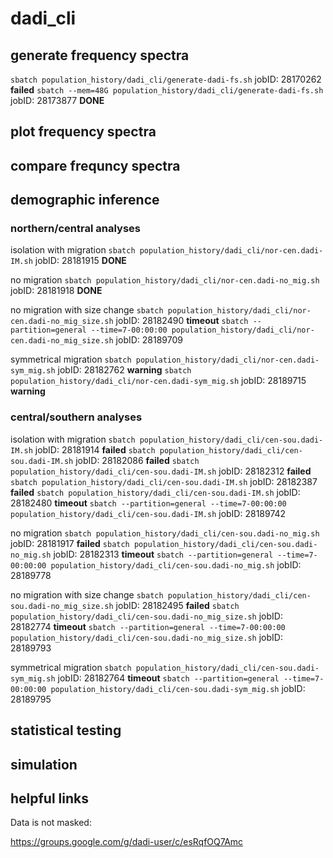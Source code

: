 # dadi_cli 

## generate frequency spectra
`sbatch population_history/dadi_cli/generate-dadi-fs.sh`	jobID: 28170262	**failed**
`sbatch --mem=48G population_history/dadi_cli/generate-dadi-fs.sh`	jobID: 28173877	**DONE**

## plot frequency spectra
## compare frequncy spectra

## demographic inference
### northern/central analyses

isolation with migration 
`sbatch population_history/dadi_cli/nor-cen.dadi-IM.sh`	jobID: 28181915	**DONE**

no migration
`sbatch population_history/dadi_cli/nor-cen.dadi-no_mig.sh`	jobID: 28181918	**DONE**

no migration with size change 
`sbatch population_history/dadi_cli/nor-cen.dadi-no_mig_size.sh`	jobID: 28182490	**timeout**
`sbatch --partition=general --time=7-00:00:00 population_history/dadi_cli/nor-cen.dadi-no_mig_size.sh`	jobID: 28189709

symmetrical migration
`sbatch population_history/dadi_cli/nor-cen.dadi-sym_mig.sh`	jobID: 28182762	**warning**
`sbatch population_history/dadi_cli/nor-cen.dadi-sym_mig.sh`	jobID: 28189715	**warning**

### central/southern analyses

isolation with migration
`sbatch population_history/dadi_cli/cen-sou.dadi-IM.sh`	jobID: 28181914	**failed**
`sbatch population_history/dadi_cli/cen-sou.dadi-IM.sh`	jobID: 28182086	**failed**
`sbatch population_history/dadi_cli/cen-sou.dadi-IM.sh`	jobID: 28182312	**failed**
`sbatch population_history/dadi_cli/cen-sou.dadi-IM.sh`	jobID: 28182387 **failed**
`sbatch population_history/dadi_cli/cen-sou.dadi-IM.sh`	jobID: 28182480	**timeout**
`sbatch --partition=general --time=7-00:00:00 population_history/dadi_cli/cen-sou.dadi-IM.sh`	jobID: 28189742

no migration 
`sbatch population_history/dadi_cli/cen-sou.dadi-no_mig.sh`	jobID: 28181917	**failed**
`sbatch population_history/dadi_cli/cen-sou.dadi-no_mig.sh`	jobID: 28182313	**timeout**
`sbatch --partition=general --time=7-00:00:00 population_history/dadi_cli/cen-sou.dadi-no_mig.sh`	jobID: 28189778

no migration with size change 
`sbatch population_history/dadi_cli/cen-sou.dadi-no_mig_size.sh`	jobID: 28182495	**failed**
`sbatch population_history/dadi_cli/cen-sou.dadi-no_mig_size.sh`	jobID: 28182774	**timeout**
`sbatch --partition=general --time=7-00:00:00 population_history/dadi_cli/cen-sou.dadi-no_mig_size.sh`	jobID: 28189793

symmetrical migration
`sbatch population_history/dadi_cli/cen-sou.dadi-sym_mig.sh`	jobID: 28182764	**timeout**
`sbatch --partition=general --time=7-00:00:00 population_history/dadi_cli/cen-sou.dadi-sym_mig.sh`	jobID: 28189795

## statistical testing 

## simulation 


## helpful links 
Data is not masked:

https://groups.google.com/g/dadi-user/c/esRqfOQ7Amc

